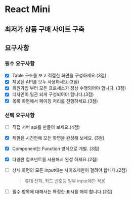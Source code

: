 # React Mini

## 최저가 상품 구매 사이트 구축

## 요구사항

### 필수 요구사항

- [x] Table 구조를 보고 적절한 화면을 구성하세요.(3점)
- [x] 제공된 API를 모두 사용하세요.(3점)
- [x] 회원가입 부터 모든 프로세스가 정상 수행되어야 합니다. (3점)
- [x] 디자인이 일관 되게 구성되어야 합니다.(3점)
- [x] 목록 화면에서 페이징 처리를 진행하세요.(3점)

### 선택 요구사항

- [ ] 직접 서버 api를 만들어 보세요.(4점)
- [x] 제한된 시간안에 모든 화면을 완성해 보세요. (3점)
- [x] Component는 Function 방식으로 개발. (3점)
- [x] 다양한 컴포넌트를 사용해서 완성 하세요.(2점)
- [ ] 상세 화면의 모든 input에는 사이즈제한이 걸려야 합니다.(2점)

  > 휴대 전화, 카드 번호등 일부 input에만 적용

- [ ] 필수 항목에 대해서는 특정한 표시를 해야 합니다.(2점)
